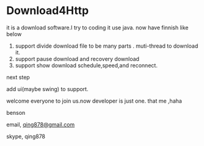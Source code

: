 Download4Http
=============

it is a download software.I try to coding it  use java. now have finnish like below

1. support divide download file to be many parts . muti-thread to download it.
2. support pause download and recovery download 
3. support show download schedule,speed,and reconnect.

next  step 

add ui(maybe swing) to support.

welcome everyone to join us.now developer is just one. that me ,haha


benson


email, qing878@gmail.com

skype, qing878